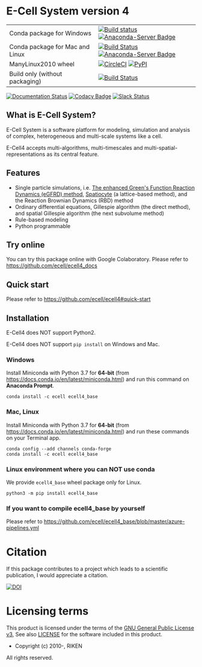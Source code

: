 E-Cell System version 4
=======================

|   |  |
| ------------- | ------------- |
| Conda package for Windows | [![Build status](https://ci.appveyor.com/api/projects/status/8xxyc6q057dkn0vu/branch/master?svg=true)](https://ci.appveyor.com/project/ecell/ecell4-base-aj36m/branch/master) [![Anaconda-Server Badge](https://anaconda.org/ecell/ecell4_base/badges/version.svg)](https://anaconda.org/ecell/ecell4_base) |
| Conda package for Mac and Linux | [![Build Status](https://travis-ci.org/ecell/ecell4_base.svg?branch=develop)](https://travis-ci.org/ecell/ecell4_base) [![Anaconda-Server Badge](https://anaconda.org/ecell/ecell4_base/badges/version.svg)](https://anaconda.org/ecell/ecell4_base) |
| ManyLinux2010 wheel | [![CircleCI](https://circleci.com/gh/ecell/ecell4_base.svg?style=svg)](https://circleci.com/gh/ecell/ecell4_base) [![PyPI](https://img.shields.io/pypi/v/ecell4_base.svg)](https://pypi.python.org/pypi/ecell4_base) |
| Build only (without packaging)  | [![Build Status](https://dev.azure.com/ecellproject/ecell4_base/_apis/build/status/ecell.ecell4_base?branchName=master)](https://dev.azure.com/ecellproject/ecell4_base/_build/latest?definitionId=3&branchName=master) |

[![Documentation Status](https://readthedocs.org/projects/ecell4/badge/?version=latest)](http://ecell4.readthedocs.org/en/latest/?badge=latest)
[![Codacy Badge](https://api.codacy.com/project/badge/Grade/87e076986e354b508f66af0a0ca3373d)](https://www.codacy.com/app/ecell/ecell4_base?utm_source=github.com&amp;utm_medium=referral&amp;utm_content=ecell/ecell4_base&amp;utm_campaign=Badge_Grade)
[![Slack Status](https://img.shields.io/badge/chat-on%20slack-50baa6.svg)](https://ecell-project.herokuapp.com/)
<!---[![Slack Status](https://ecell-project.herokuapp.com/badge.svg)](https://ecell-project.herokuapp.com/)--->

What is E-Cell System?
----------------------

E-Cell System is a software platform for modeling, simulation and analysis of complex, heterogeneous and multi-scale systems like a cell.

E-Cell4 accepts multi-algorithms, multi-timescales and multi-spatial-representations as its central feature.

Features
--------

- Single particle simulations, i.e. [The enhanced Green's Function Reaction Dynamics (eGFRD) method](http://gfrd.org), [Spatiocyte](http://spatiocyte.org) (a lattice-based method), and the Reaction Brownian Dynamics (RBD) method
- Ordinary differential equations, Gillespie algorithm (the direct method), and spatial Gillespie algorithm (the next subvolume method)
- Rule-based modeling
- Python programmable

Try online
----------

You can try this package online with Google Colaboratory.
Please refer to https://github.com/ecell/ecell4_docs

Quick start
-----------

Please refer to https://github.com/ecell/ecell4#quick-start

Installation
-------------

E-Cell4 does NOT support Python2.

E-Cell4 does NOT support `pip install` on Windows and Mac.

### Windows

Install Miniconda with Python 3.7 for **64-bit** (from https://docs.conda.io/en/latest/miniconda.html)
and run this command on **Anaconda Prompt**.

```
conda install -c ecell ecell4_base
```

### Mac, Linux
Install Miniconda with Python 3.7 for **64-bit** (from https://docs.conda.io/en/latest/miniconda.html)
and run these commands on your Terminal app.

```
conda config --add channels conda-forge
conda install -c ecell ecell4_base
```

### Linux environment where you can NOT use conda
We provide `ecell4_base` wheel package only for Linux.

```
python3 -m pip install ecell4_base
```

### If you want to compile ecell4_base by yourself

Please refer to https://github.com/ecell/ecell4_base/blob/master/azure-pipelines.yml


Citation
========

If this package contributes to a project which leads to a scientific publication, I would appreciate a citation.

[![DOI](https://zenodo.org/badge/6348303.svg)](https://zenodo.org/badge/latestdoi/6348303)

Licensing terms
===============

This product is licensed under the terms of the [GNU General Public License v3](https://github.com/ecell/ecell4_base/blob/master/LICENSE),
See also [LICENSE](https://github.com/ecell/ecell4_base/blob/master/LICENSE) for the software included in this product.

- Copyright (c) 2010-, RIKEN

All rights reserved.
